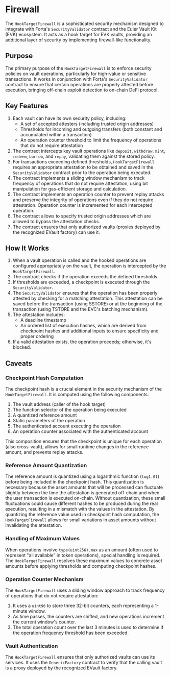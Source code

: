 # Firewall

The `HookTargetFirewall` is a sophisticated security mechanism designed to integrate with Forta's `SecurityValidator` contract and the Euler Vault Kit (EVK) ecosystem. It acts as a hook target for EVK vaults, providing an additional layer of security by implementing firewall-like functionality.

## Purpose

The primary purpose of the `HookTargetFirewall` is to enforce security policies on vault operations, particularly for high-value or sensitive transactions. It works in conjunction with Forta's `SecurityValidator` contract to ensure that certain operations are properly attested before execution, bringing off-chain exploit detection to on-chain DeFi protocol.

## Key Features

1. Each vault can have its own security policy, including:
    - A set of accepted attesters (including trusted origin addresses)
    - Thresholds for incoming and outgoing transfers (both constant and accumulated within a transaction)
    - An operation counter threshold to limit the frequency of operations that do not require attestation
2. The contract intercepts key vault operations like `deposit`, `withdraw`, `mint`, `redeem`, `borrow`, and `repay`, validating them against the stored policy.
3. For transactions exceeding defined thresholds, `HookTargetFirewall` requires an appropriate attestation to be obtained and saved in the `SecurityValidator` contract prior to the operation being executed.
4. The contract implements a sliding window mechanism to track frequency of operations that do not require attestation, using bit manipulation for gas-efficient storage and calculation.
5. The contract implements an operation counter to prevent replay attacks and preserve the integrity of operations even if they do not require attestation. Operation counter is incremented for each intercepted operation.
6. The contract allows to specify trusted origin addresses which are allowed to bypass the attestation checks.
7. The contract ensures that only authorized vaults (proxies deployed by the recognized EVault factory) can use it.

## How It Works

1. When a vault operation is called and the hooked operations are configured appropriately on the vault, the operation is intercepted by the `HookTargetFirewall`.
2. The contract checks if the operation exceeds the defined thresholds.
3. If thresholds are exceeded, a checkpoint is executed through the `SecurityValidator`.
4. The `SecurityValidator` ensures that the operation has been properly attested by checking for a matching attestation. This attestation can be saved before the transaction (using SSTORE) or at the beginning of the transaction (using TSTORE and the EVC's batching mechanism).
5. The attestation includes:
   - A deadline timestamp
   - An ordered list of execution hashes, which are derived from checkpoint hashes and additional inputs to ensure specificity and proper ordering
6. If a valid attestation exists, the operation proceeds; otherwise, it's blocked.

## Caveats

### Checkpoint Hash Computation

The checkpoint hash is a crucial element in the security mechanism of the `HookTargetFirewall`. It is computed using the following components:

1. The vault address (caller of the hook target)
2. The function selector of the operation being executed
3. A quantized reference amount
4. Static parameters of the operation
5. The authenticated account executing the operation
6. An operation counter associated with the authenticated account

This composition ensures that the checkpoint is unique for each operation (also cross-vault), allows for small runtime changes in the reference amount, and prevents replay attacks.

### Reference Amount Quantization

The reference amount is quantized using a logarithmic function (`log1.01`) before being included in the checkpoint hash. This quantization is necessary because the asset amounts that will be processed can fluctuate slightly between the time the attestation is generated off-chain and when the user transaction is executed on-chain. Without quantization, these small fluctuations could cause different hashes to be produced during the real execution, resulting in a mismatch with the values in the attestation. By quantizing the reference value used in checkpoint hash computation, the `HookTargetFirewall` allows for small variations in asset amounts without invalidating the attestation.

### Handling of Maximum Values

When operations involve `type(uint256).max` as an amount (often used to represent "all available" in token operations), special handling is required. The `HookTargetFirewall` resolves these maximum values to concrete asset amounts before applying thresholds and computing checkpoint hashes.

### Operation Counter Mechanism

The `HookTargetFirewall` uses a sliding window approach to track frequency of operations that do not require attestation:

1. It uses a `uint96` to store three 32-bit counters, each representing a 1-minute window.
2. As time passes, the counters are shifted, and new operations increment the current window's counter.
3. The total operation count over the last 3 minutes is used to determine if the operation frequency threshold has been exceeded.

### Vault Authentication

The `HookTargetFirewall` ensures that only authorized vaults can use its services. It uses the `GenericFactory` contract to verify that the calling vault is a proxy deployed by the recognized EVault factory.
